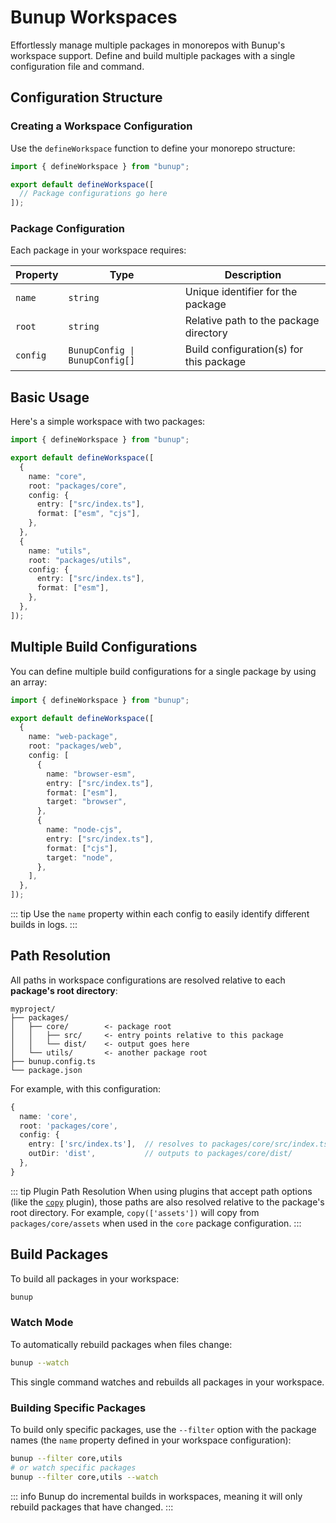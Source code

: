 # Bunup Workspaces

Effortlessly manage multiple packages in monorepos with Bunup's workspace support. Define and build multiple packages with a single configuration file and command.

## Configuration Structure

### Creating a Workspace Configuration

Use the `defineWorkspace` function to define your monorepo structure:

```typescript [bunup.config.ts]
import { defineWorkspace } from "bunup";

export default defineWorkspace([
  // Package configurations go here
]);
```

### Package Configuration

Each package in your workspace requires:

| Property | Type | Description |
|----------|------|-------------|
| `name` | `string` | Unique identifier for the package |
| `root` | `string` | Relative path to the package directory |
| `config` | `BunupConfig \| BunupConfig[]` | Build configuration(s) for this package |

## Basic Usage

Here's a simple workspace with two packages:

```typescript [bunup.config.ts]
import { defineWorkspace } from "bunup";

export default defineWorkspace([
  {
    name: "core",
    root: "packages/core",
    config: {
      entry: ["src/index.ts"],
      format: ["esm", "cjs"],
    },
  },
  {
    name: "utils",
    root: "packages/utils",
    config: {
      entry: ["src/index.ts"],
      format: ["esm"],
    },
  },
]);
```

## Multiple Build Configurations

You can define multiple build configurations for a single package by using an array:

```typescript [bunup.config.ts]
import { defineWorkspace } from "bunup";

export default defineWorkspace([
  {
    name: "web-package",
    root: "packages/web",
    config: [
      {
        name: "browser-esm",
        entry: ["src/index.ts"],
        format: ["esm"],
        target: "browser",
      },
      {
        name: "node-cjs",
        entry: ["src/index.ts"],
        format: ["cjs"],
        target: "node",
      },
    ],
  },
]);
```

::: tip
Use the `name` property within each config to easily identify different builds in logs.
:::

## Path Resolution

All paths in workspace configurations are resolved relative to each **package's root directory**:

```
myproject/
├── packages/
│   ├── core/        <- package root
│   │   ├── src/     <- entry points relative to this package
│   │   └── dist/    <- output goes here
│   └── utils/       <- another package root
├── bunup.config.ts
└── package.json
```

For example, with this configuration:

```typescript
{
  name: 'core',
  root: 'packages/core',
  config: {
    entry: ['src/index.ts'],  // resolves to packages/core/src/index.ts
    outDir: 'dist',           // outputs to packages/core/dist/
  },
}
```

::: tip Plugin Path Resolution
When using plugins that accept path options (like the [`copy`](https://bunup.dev/docs/plugins/productivity#copy) plugin), those paths are also resolved relative to the package's root directory. For example, `copy(['assets'])` will copy from `packages/core/assets` when used in the `core` package configuration.
:::

## Build Packages

To build all packages in your workspace:

```sh
bunup
```

### Watch Mode

To automatically rebuild packages when files change:

```sh
bunup --watch
```

This single command watches and rebuilds all packages in your workspace.

### Building Specific Packages

To build only specific packages, use the `--filter` option with the package names (the `name` property defined in your workspace configuration):

```sh
bunup --filter core,utils
# or watch specific packages
bunup --filter core,utils --watch
```

::: info
Bunup do incremental builds in workspaces, meaning it will only rebuild packages that have changed.
:::
